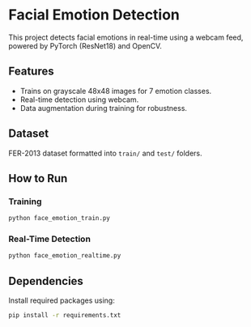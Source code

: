 # Facial Emotion Detection

This project detects facial emotions in real-time using a webcam feed, powered by PyTorch (ResNet18) and OpenCV.

## Features
- Trains on grayscale 48x48 images for 7 emotion classes.
- Real-time detection using webcam.
- Data augmentation during training for robustness.

## Dataset
FER-2013 dataset formatted into `train/` and `test/` folders.

## How to Run

### Training
```bash
python face_emotion_train.py
```

### Real-Time Detection
```bash
python face_emotion_realtime.py
```

## Dependencies

Install required packages using:
```bash
pip install -r requirements.txt
```